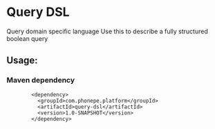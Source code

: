 # Query DSL

Query domain specific language
Use this to describe a fully structured boolean query


## Usage:

### Maven dependency
```
        <dependency>
          <groupId>com.phonepe.platform</groupId>
          <artifactId>query-dsl</artifactId>
          <version>1.0-SNAPSHOT</version>
        </dependency>
```